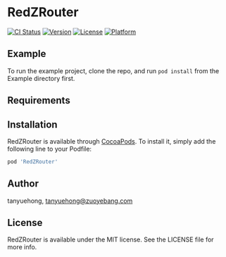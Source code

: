 # RedZRouter

[![CI Status](https://img.shields.io/travis/tanyuehong/RedZRouter.svg?style=flat)](https://travis-ci.org/tanyuehong/RedZRouter)
[![Version](https://img.shields.io/cocoapods/v/RedZRouter.svg?style=flat)](https://cocoapods.org/pods/RedZRouter)
[![License](https://img.shields.io/cocoapods/l/RedZRouter.svg?style=flat)](https://cocoapods.org/pods/RedZRouter)
[![Platform](https://img.shields.io/cocoapods/p/RedZRouter.svg?style=flat)](https://cocoapods.org/pods/RedZRouter)

## Example

To run the example project, clone the repo, and run `pod install` from the Example directory first.

## Requirements

## Installation

RedZRouter is available through [CocoaPods](https://cocoapods.org). To install
it, simply add the following line to your Podfile:

```ruby
pod 'RedZRouter'
```

## Author

tanyuehong, tanyuehong@zuoyebang.com

## License

RedZRouter is available under the MIT license. See the LICENSE file for more info.
